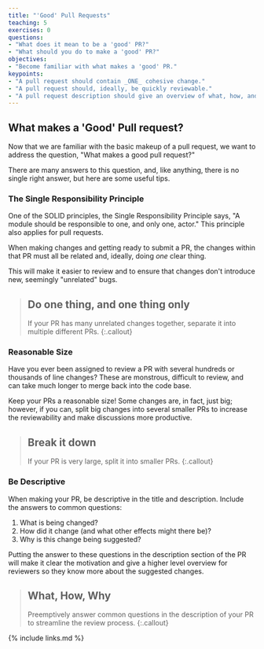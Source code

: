 ```yaml
---
title: "'Good' Pull Requests"
teaching: 5
exercises: 0
questions:
- "What does it mean to be a 'good' PR?"
- "What should you do to make a 'good' PR?"
objectives:
- "Become familiar with what makes a 'good' PR."
keypoints:
- "A pull request should contain _ONE_ cohesive change."
- "A pull request should, ideally, be quickly reviewable."
- "A pull request description should give an overview of what, how, and why something changed."
---
```


## What makes a 'Good' Pull request?

Now that we are familiar with the basic makeup of a pull request, we want
to address the question, "What makes a good pull request?"

There are many answers to this question, and, like anything, there is no
single right answer, but here are some useful tips.

### The Single Responsibility Principle

One of the SOLID principles, the Single Responsibility Principle says, "A
module should be responsible to one, and only one, actor." This principle
also applies for pull requests.

When making changes and getting ready to submit a PR, the changes within that
PR must all be related and, ideally, doing _one_ clear thing.

This will make it easier to review and to ensure that changes don't introduce
new, seemingly "unrelated" bugs.

> ## Do one thing, and one thing only
> If your PR has many unrelated changes together, separate it into multiple
> different PRs.
{:.callout}

### Reasonable Size

Have you ever been assigned to review a PR with several hundreds or thousands
of line changes? These are monstrous, difficult to review, and can take much
longer to merge back into the code base.

Keep your PRs a reasonable size! Some changes are, in fact, just big; however,
if you can, split big changes into several smaller PRs to increase the
reviewability and make discussions more productive.

> ## Break it down
> If your PR is very large, split it into smaller PRs.
{:.callout}

### Be Descriptive

When making your PR, be descriptive in the title and description. Include
the answers to common questions:

1. What is being changed?
1. How did it change (and what other effects might there be)?
1. Why is this change being suggested?

Putting the answer to these questions in the description section of the PR
will make it clear the motivation and give a higher level overview for reviewers
so they know more about the suggested changes.

> ## What, How, Why
> Preemptively answer common questions in the description of your PR to
> streamline the review process.
{:.callout}

{% include links.md %}

